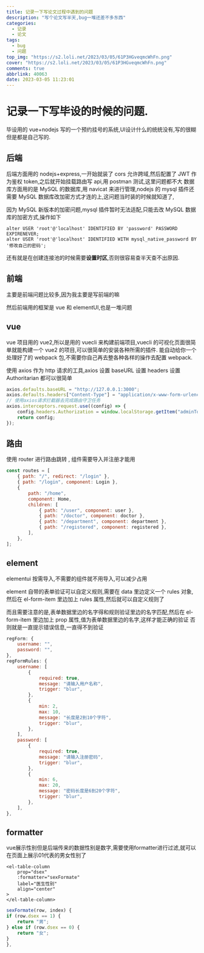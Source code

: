 ```yaml
---
title: 记录一下写论文过程中遇到的问题
description: "写个论文写半天,bug一堆还差不多东西"
categories:
  - 记录
  - 论文
tags:
  - bug
  - 问题
top_img: "https://s2.loli.net/2023/03/05/61P3HGveqmcWhFn.png"
cover: "https://s2.loli.net/2023/03/05/61P3HGveqmcWhFn.png"
comments: true
abbrlink: 40063
date: 2023-03-05 11:23:01
---
```


# 记录一下写毕设的时候的问题.

毕设用的 vue+nodejs 写的一个预约挂号的系统,UI设计什么的统统没有,写的很糊但是都是自己写的.

## 后端

后端方面用的 nodejs+express,一开始就装了 cors 允许跨域,然后配置了 JWT 作为鉴权 token,之后就开始挂载路由写 api,用 postman 测试,这里问题都不大
数据库方面用的是 MySQL 的数据库,用 navicat 来进行管理,nodejs 的 mysql 插件还需要 MySQL 数据库改加密方式才连的上,这问题当时装的时候就知道了,

因为 MySQL 新版本的加密问题,mysql 插件暂时无法适配,只能去改 MySQL 数据库的加密方式,操作如下

```shell
alter USER 'root'@'localhost' IDENTIFIED BY 'password' PASSWORD EXPIRENEVER;
alter USER 'root'@'localhost' IDENTIFIED WITH mysql_native_password BY '修改自己的密码';
```

还有就是在创建连接池的时候需要**设置时区**,否则很容易查半天查不出原因.

## 前端

主要是前端问题比较多,因为我主要是写前端的嘛

然后前端用的框架是 vue 和 elementUI,也是一堆问题

## vue
vue 项目用的 vue2,所以是用的 vuecli 来构建前端项目,vuecli 的可视化页面很简单就能构建一个 vue2 的项目,可以很简单的安装各种所需的插件.
能自动给你一个处理好了的 webpack 包,不需要你自己再去整各种各样的操作去配置 webpack.

使用 axios 作为 http 请求的工具,axios 设置 baseURL 设置 headers 设置 Authoritarian 都可以很简单

```js
axios.defaults.baseURL = "http://127.0.0.1:3000";
axios.defaults.headers["Content-Type"] = "application/x-www-form-urlencoded";
// 使用axios请求拦截器去完成路由守卫任务
axios.interceptors.request.use((config) => {
	config.headers.Authorization = window.localStorage.getItem("adminToken");
	return config;
});
```
## 路由
使用 router 进行路由跳转 , 组件需要导入并注册才能用

```js
const routes = [
	{ path: "/", redirect: "/login" },
	{ path: "/login", component: Login },
	{
		path: "/home",
		component: Home,
		children: [
			{ path: "/user", component: user },
			{ path: "/doctor", component: doctor },
			{ path: "/department", component: department },
			{ path: "/registered", component: registered },
		],
	},
];
```

## element
elementui 按需导入,不需要的组件就不用导入,可以减少占用

element 自带的表单验证可以自定义规则,需要在 data 里边定义一个 rules 对象,然后在 el-form-item 里边加上 rules 属性,然后就可以自定义规则了

而且需要注意的是,表单数据里边的名字得和规则验证里边的名字匹配,然后在 el-form-item 里边加上 prop 属性,值为表单数据里边的名字,这样才能正确的验证
否则就是一直提示错误信息,一直得不到验证
```js
regForm: {
    username: "",
    password: "",
},
regFormRules: {
    username: [
        {
            required: true,
            message: "请输入用户名称",
            trigger: "blur",
        },
        {
            min: 2,
            max: 10,
            message: "长度是2到10个字符",
            trigger: "blur",
        },
    ],
    password: [
        {
            required: true,
            message: "请输入注册密码",
            trigger: "blur",
        },
        {
            min: 6,
            max: 20,
            message: "密码长度是6到20个字符",
            trigger: "blur",
        },
    ],
},
```
## formatter

vue展示性别但是后端传来的数据性别是数字,需要使用formatter进行过滤,就可以在页面上展示01代表的男女性别了

```template
<el-table-column
    prop="dsex"
    :formatter="sexFormate"
    label="医生性别"
    align="center"
>
</el-table-column>
```
```js
sexFormate(row, index) {
if (row.dsex == 1) {
    return "男";
} else if (row.dsex == 0) {
    return "女";
}
},

```
